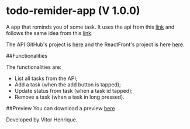 # todo-remider-app (V 1.0.0)
A app that reminds you of some task. It uses the api from this [link](https://todo-esig.herokuapp.com/api/v1/task) and follows the same idea from this [link](https://5e263f0458023c000862b4bc--jovial-hodgkin-7cfb63.netlify.com/).

The API GitHub's project is [here](https://github.com/vitorhenriquec/todo) and the ReactFront's project is here [here](https://github.com/vitorhenriquec/todo-react).

##Functionalities

The functionalities are:
- List all tasks from the API;
- Add a task (when the add button is tapped);
- Update status from task (when a task id tapped);
- Remove a task (when a task in long pressed).


##Preview
You can download a preview [here](https://drive.google.com/file/d/1juEMYpI_iP5gI5RPGxb0wMH9b8YAcSpc/view?usp=sharing)

Developed by Vitor Henrique.

